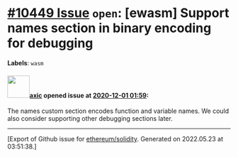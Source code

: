 # [\#10449 Issue](https://github.com/ethereum/solidity/issues/10449) `open`: [ewasm] Support names section in binary encoding for debugging
**Labels**: `wasm`


#### <img src="https://avatars.githubusercontent.com/u/20340?v=4" width="50">[axic](https://github.com/axic) opened issue at [2020-12-01 01:59](https://github.com/ethereum/solidity/issues/10449):

The names custom section encodes function and variable names. We could also consider supporting other debugging sections later.




-------------------------------------------------------------------------------



[Export of Github issue for [ethereum/solidity](https://github.com/ethereum/solidity). Generated on 2022.05.23 at 03:51:38.]
